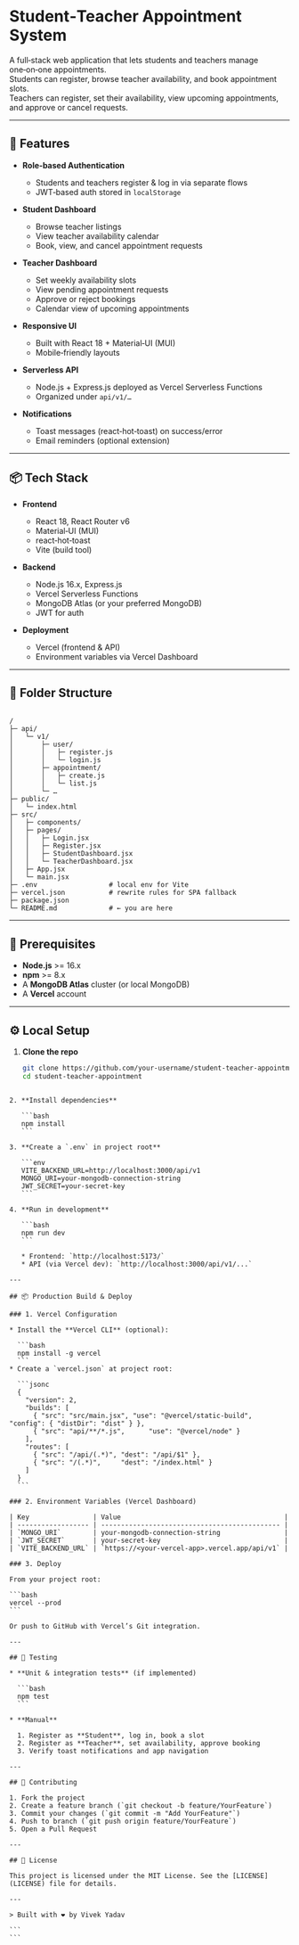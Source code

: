 # Student‑Teacher Appointment System

A full‑stack web application that lets students and teachers manage one‑on‑one appointments.  
Students can register, browse teacher availability, and book appointment slots.  
Teachers can register, set their availability, view upcoming appointments, and approve or cancel requests.

---

## 🚀 Features

- **Role‑based Authentication**  
  - Students and teachers register & log in via separate flows  
  - JWT‑based auth stored in `localStorage`

- **Student Dashboard**  
  - Browse teacher listings  
  - View teacher availability calendar  
  - Book, view, and cancel appointment requests

- **Teacher Dashboard**  
  - Set weekly availability slots  
  - View pending appointment requests  
  - Approve or reject bookings  
  - Calendar view of upcoming appointments

- **Responsive UI**  
  - Built with React 18 + Material‑UI (MUI)  
  - Mobile‑friendly layouts

- **Serverless API**  
  - Node.js + Express.js deployed as Vercel Serverless Functions  
  - Organized under `api/v1/…`

- **Notifications**  
  - Toast messages (react‑hot‑toast) on success/error  
  - Email reminders (optional extension)

---

## 📦 Tech Stack

- **Frontend**  
  - React 18, React Router v6  
  - Material‑UI (MUI)  
  - react‑hot‑toast  
  - Vite (build tool)  

- **Backend**  
  - Node.js 16.x, Express.js  
  - Vercel Serverless Functions  
  - MongoDB Atlas (or your preferred MongoDB)  
  - JWT for auth  

- **Deployment**  
  - Vercel (frontend & API)  
  - Environment variables via Vercel Dashboard

---

## 📝 Folder Structure

```

/
├─ api/
│   └─ v1/
│       ├─ user/
│       │   ├─ register.js
│       │   └─ login.js
│       ├─ appointment/
│       │   ├─ create.js
│       │   └─ list.js
│       └─ …
├─ public/
│   └─ index.html
├─ src/
│   ├─ components/
│   ├─ pages/
│   │   ├─ Login.jsx
│   │   ├─ Register.jsx
│   │   ├─ StudentDashboard.jsx
│   │   └─ TeacherDashboard.jsx
│   ├─ App.jsx
│   └─ main.jsx
├─ .env                  # local env for Vite
├─ vercel.json           # rewrite rules for SPA fallback
├─ package.json
└─ README.md             # ← you are here

````

---

## 🔧 Prerequisites

- **Node.js** >= 16.x  
- **npm** >= 8.x  
- A **MongoDB Atlas** cluster (or local MongoDB)  
- A **Vercel** account  

---

## ⚙️ Local Setup

1. **Clone the repo**  
   ```bash
   git clone https://github.com/your‑username/student‑teacher‑appointment.git
   cd student‑teacher‑appointment
````

2. **Install dependencies**

   ```bash
   npm install
   ```

3. **Create a `.env` in project root**

   ```env
   VITE_BACKEND_URL=http://localhost:3000/api/v1
   MONGO_URI=your-mongodb-connection-string
   JWT_SECRET=your-secret-key
   ```

4. **Run in development**

   ```bash
   npm run dev
   ```

   * Frontend: `http://localhost:5173/`
   * API (via Vercel dev): `http://localhost:3000/api/v1/...`

---

## 📦 Production Build & Deploy

### 1. Vercel Configuration

* Install the **Vercel CLI** (optional):

  ```bash
  npm install -g vercel
  ```
* Create a `vercel.json` at project root:

  ```jsonc
  {
    "version": 2,
    "builds": [
      { "src": "src/main.jsx", "use": "@vercel/static-build", "config": { "distDir": "dist" } },
      { "src": "api/**/*.js",      "use": "@vercel/node" }
    ],
    "routes": [
      { "src": "/api/(.*)", "dest": "/api/$1" },
      { "src": "/(.*)",     "dest": "/index.html" }
    ]
  }
  ```

### 2. Environment Variables (Vercel Dashboard)

| Key                | Value                                         |
| ------------------ | --------------------------------------------- |
| `MONGO_URI`        | your‑mongodb-connection-string                |
| `JWT_SECRET`       | your‑secret-key                               |
| `VITE_BACKEND_URL` | `https://<your-vercel-app>.vercel.app/api/v1` |

### 3. Deploy

From your project root:

```bash
vercel --prod
```

Or push to GitHub with Vercel’s Git integration.

---

## 🧪 Testing

* **Unit & integration tests** (if implemented)

  ```bash
  npm test
  ```

* **Manual**

  1. Register as **Student**, log in, book a slot
  2. Register as **Teacher**, set availability, approve booking
  3. Verify toast notifications and app navigation

---

## 🤝 Contributing

1. Fork the project
2. Create a feature branch (`git checkout -b feature/YourFeature`)
3. Commit your changes (`git commit -m "Add YourFeature"`)
4. Push to branch (`git push origin feature/YourFeature`)
5. Open a Pull Request

---

## 📝 License

This project is licensed under the MIT License. See the [LICENSE](LICENSE) file for details.

---

> Built with ❤️ by Vivek Yadav

```
```
